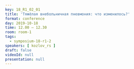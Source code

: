 ```yaml
---
key: 18_R1_02_01
title: 'Тяжёлая внебольничная пневмония: что изменилось?'
format: conference
day: 2019-10-18
time: 12.00 – 12.30
room: room-1
tags:
  - symposium-18-r1-2
speakers: [ kozlov_rs ]
draft: false
videoId: null
presentation: null
---
```

